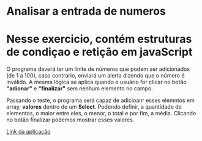 # Analisar a entrada de numeros

# Nesse exercicio, contém estruturas de condiçao e retição em javaScript

O programa deverá ter um linite de números que podem ser adicionados (de 1 a 100), caso contrario, enviará um alerta dizendo que o número é inválido. A mesma lógica se aplica quando o usuário for clicar no botão <strong>"adionar"</strong> e <strong>"finalizar"</strong> sem nenhum elemento no campo. 

Passando o teste, o programa será capaz de adicioanr esses elemntos em array, <strong>valores</strong> dentro de um <strong>Select</strong>.
Podendo definir, a quantidade de elementos, o maior entre eles, o menor, o total e por fim, a média.
Clicando no botão finalizar podemos mostrar esses valores.

<a href="https://deivison1.github.io/analisar-numeros/" alt="">Link da aplicação</a>
